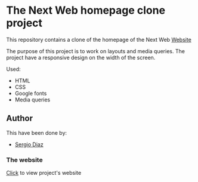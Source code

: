 # The Next Web homepage clone project

This repository contains a clone of the homepage of the Next Web [Website](https://thenextweb.com/)

The purpose of this project is to work on layouts and media queries. The project have a responsive design on the width of the screen.

Used:

* HTML
* CSS
* Google fonts
* Media queries

## Author
This have been done by:

* [Sergio Diaz](https://github.com/serdg0) 

### The website
[Click](https://serdg0.github.io/Next-Web-Responsive-Design/) to view project's website
